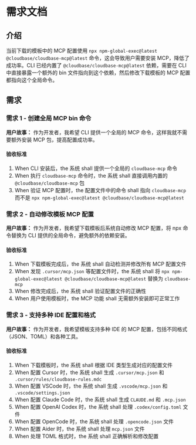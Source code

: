 # 需求文档

## 介绍

当前下载的模板中的 MCP 配置使用 `npx npm-global-exec@latest @cloudbase/cloudbase-mcp@latest` 命令，这会导致用户需要安装 MCP，降低了成功率。CLI 已经内置了 `@cloudbase/cloudbase-mcp@latest` 依赖，需要在 CLI 中直接暴露一个额外的 bin 文件指向到这个依赖，然后修改下载模板的 MCP 配置都指向这个全局命令。

## 需求

### 需求 1 - 创建全局 MCP bin 命令

**用户故事：** 作为开发者，我希望 CLI 提供一个全局的 MCP 命令，这样我就不需要额外安装 MCP 包，提高配置成功率。

#### 验收标准

1. When CLI 安装后，the 系统 shall 提供一个全局的 `cloudbase-mcp` 命令
2. When 执行 `cloudbase-mcp` 命令时，the 系统 shall 直接调用内置的 `@cloudbase/cloudbase-mcp` 包
3. When 验证 MCP 配置时，the 配置文件中的命令 shall 指向 `cloudbase-mcp` 而不是 `npx npm-global-exec@latest @cloudbase/cloudbase-mcp@latest`

### 需求 2 - 自动修改模板 MCP 配置

**用户故事：** 作为开发者，我希望下载模板后系统自动修改 MCP 配置，将 npx 命令替换为 CLI 提供的全局命令，避免额外的依赖安装。

#### 验收标准

1. When 下载模板完成后，the 系统 shall 自动检测并修改所有 MCP 配置文件
2. When 发现 `.cursor/mcp.json` 等配置文件时，the 系统 shall 将 `npx npm-global-exec@latest @cloudbase/cloudbase-mcp@latest` 替换为 `cloudbase-mcp`
3. When 修改完成后，the 系统 shall 验证配置文件的正确性
4. When 用户使用模板时，the MCP 功能 shall 无需额外安装即可正常工作

### 需求 3 - 支持多种 IDE 配置和格式

**用户故事：** 作为开发者，我希望模板支持多种 IDE 的 MCP 配置，包括不同格式（JSON、TOML）和各种工具。

#### 验收标准

1. When 下载模板时，the 系统 shall 根据 IDE 类型生成对应的配置文件
2. When 配置 Cursor 时，the 系统 shall 生成 `.cursor/mcp.json` 和 `.cursor/rules/cloudbase-rules.mdc`
3. When 配置 VSCode 时，the 系统 shall 生成 `.vscode/mcp.json` 和 `.vscode/settings.json`
4. When 配置 Claude Code 时，the 系统 shall 生成 `CLAUDE.md` 和 `.mcp.json`
5. When 配置 OpenAI Codex 时，the 系统 shall 处理 `.codex/config.toml` 文件
6. When 配置 OpenCode 时，the 系统 shall 处理 `.opencode.json` 文件
7. When 配置 Aider 时，the 系统 shall 处理 `mcp.json` 文件
8. When 处理 TOML 格式时，the 系统 shall 正确解析和修改配置

